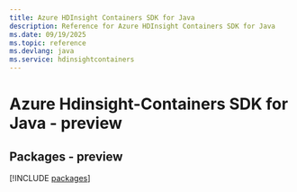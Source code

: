 ```yaml
---
title: Azure HDInsight Containers SDK for Java
description: Reference for Azure HDInsight Containers SDK for Java
ms.date: 09/19/2025
ms.topic: reference
ms.devlang: java
ms.service: hdinsightcontainers
---
```

# Azure Hdinsight-Containers SDK for Java - preview
## Packages - preview
[!INCLUDE [packages](hdinsight-containers-index.md)]